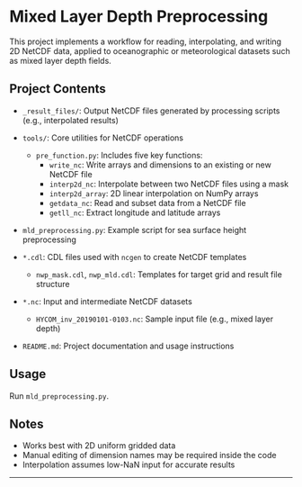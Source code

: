 # Mixed Layer Depth Preprocessing 

This project implements a workflow for reading, interpolating, and writing 2D NetCDF data, applied to oceanographic or meteorological datasets such as mixed layer depth fields.


## Project Contents

- `_result_files/`: Output NetCDF files generated by processing scripts (e.g., interpolated results)
- `tools/`: Core utilities for NetCDF operations
  - `pre_function.py`: Includes five key functions:
    - `write_nc`: Write arrays and dimensions to an existing or new NetCDF file
    - `interp2d_nc`: Interpolate between two NetCDF files using a mask
    - `interp2d_array`: 2D linear interpolation on NumPy arrays
    - `getdata_nc`: Read and subset data from a NetCDF file
    - `getll_nc`: Extract longitude and latitude arrays
- `mld_preprocessing.py`: Example script for sea surface height preprocessing
- `*.cdl`: CDL files used with `ncgen` to create NetCDF templates
  - `nwp_mask.cdl`, `nwp_mld.cdl`: Templates for target grid and result file structure
- `*.nc`: Input and intermediate NetCDF datasets
  - `HYCOM_inv_20190101-0103.nc`: Sample input file (e.g., mixed layer depth)

- `README.md`: Project documentation and usage instructions


## Usage

Run `mld_preprocessing.py`.

## Notes

- Works best with 2D uniform gridded data
- Manual editing of dimension names may be required inside the code
- Interpolation assumes low-NaN input for accurate results


---

